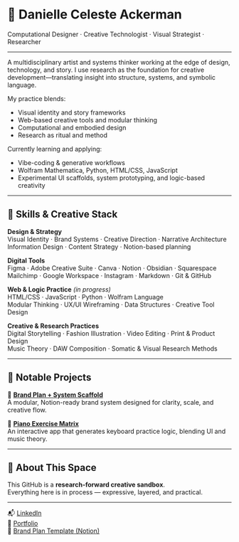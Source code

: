 # 👋 Danielle Celeste Ackerman  
Computational Designer · Creative Technologist · Visual Strategist · Researcher

---

A multidisciplinary artist and systems thinker working at the edge of design, technology, and story. I use research as the foundation for creative development—translating insight into structure, systems, and symbolic language.

My practice blends:
- Visual identity and story frameworks  
- Web-based creative tools and modular thinking  
- Computational and embodied design  
- Research as ritual and method

Currently learning and applying:
- Vibe-coding & generative workflows  
- Wolfram Mathematica, Python, HTML/CSS, JavaScript  
- Experimental UI scaffolds, system prototyping, and logic-based creativity

---

## 🧠 Skills & Creative Stack

**Design & Strategy**  
Visual Identity · Brand Systems · Creative Direction · Narrative Architecture  
Information Design · Content Strategy · Notion-based planning

**Digital Tools**  
Figma · Adobe Creative Suite · Canva · Notion · Obsidian · Squarespace  
Mailchimp · Google Workspace · Instagram · Markdown · Git & GitHub

**Web & Logic Practice** *(in progress)*  
HTML/CSS · JavaScript · Python · Wolfram Language  
Modular Thinking · UX/UI Wireframing · Data Structures · Creative Tool Design

**Creative & Research Practices**  
Digital Storytelling · Fashion Illustration · Video Editing · Print & Product Design  
Music Theory · DAW Composition · Somatic & Visual Research Methods

---

## 🧱 Notable Projects

🧩 **[Brand Plan + System Scaffold](https://github.com/danielleackerman/brand_plan_system_scaffold)**  
A modular, Notion-ready brand system designed for clarity, scale, and creative flow.

🎹 **[Piano Exercise Matrix](https://github.com/danielleackerman/piano-exercise-matrix)**  
An interactive app that generates keyboard practice logic, blending UI and music theory.

---

## 🌿 About This Space

This GitHub is a **research-forward creative sandbox**.  
Everything here is in process — expressive, layered, and practical.

---

📬 [LinkedIn](https://www.linkedin.com/in/danielleackermandesigner/)  
🎨 [Portfolio](https://danielleackermandesigner.myportfolio.com/graphic-design-projects)  
🧭 [Brand Plan Template (Notion)](https://creativeprojects.notion.site/Brand-Plan-Template-20dd36b0a4848027bc6eefd685f8dcbd)

